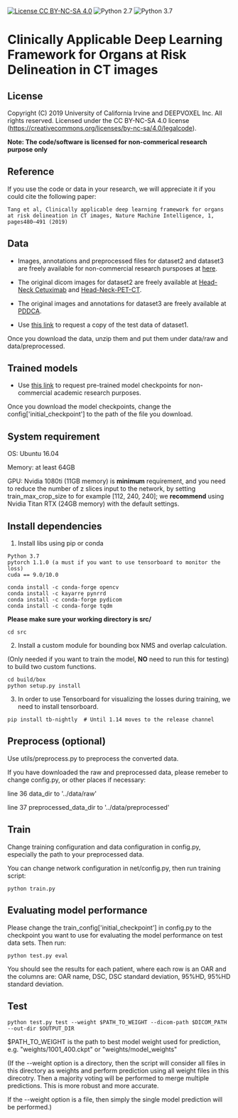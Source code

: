 [![License CC BY-NC-SA 4.0](https://img.shields.io/badge/license-CC4.0-blue.svg)](https://creativecommons.org/licenses/by-nc-sa/4.0/legalcode)
![Python 2.7](https://img.shields.io/badge/python-2.7-green.svg)
![Python 3.7](https://img.shields.io/badge/python-3.7-green.svg)

# Clinically Applicable Deep Learning Framework for Organs at Risk Delineation in CT images

## License

Copyright (C) 2019 University of California Irvine and DEEPVOXEL Inc.  All rights reserved.
Licensed under the CC BY-NC-SA 4.0 license (https://creativecommons.org/licenses/by-nc-sa/4.0/legalcode). 

**Note: The code/software is licensed for non-commerical research purpose only**

## Reference
If you use the code or data in your research, we will appreciate it if you could cite the following paper:
```
Tang et al, Clinically applicable deep learning framework for organs at risk delineation in CT images, Nature Machine Intelligence, 1, pages480–491 (2019)
```

## Data

* Images, annotations and preprocessed files for dataset2 and dataset3 are freely available for non-commercial research pursposes at [here](<https://drive.google.com/drive/folders/15qQFagHnU-1ILNtN3pWeAhCoimfTN9tL?usp=sharing>).
* The original dicom images for dataset2 are freely available at [Head-Neck Cetuximab](<http://doi.org/10.7937/K9/TCIA.2015.7AKGJUPZ>) and [Head-Neck-PET-CT](<https://doi.org/10.7937/K9/TCIA.2017.8oje5q00>). 
* The original images and annotations for dataset3 are freely available at [PDDCA](<http://www.imagenglab.com/newsite/pddca/>).

* Use [this link](<http://irvine.deep-voxel.com:9995/>) to request a copy of the test data of dataset1.

Once you download the data, unzip them and put them under data/raw and data/preprocessed.

## Trained models

* Use [this link](<http://irvine.deep-voxel.com:9995/request>) to request pre-trained model checkpoints for non-commercial academic research purposes. 

Once you download the model checkpoints, change the config['initial_checkpoint'] to the path of the file you download.


## System requirement
OS: Ubuntu 16.04

Memory: at least 64GB

GPU: Nvidia 1080ti (11GB memory) is **minimum** requirement, and you need to reduce the number of z slices input to the network, by setting train_max_crop_size to for example [112, 240, 240]; we **recommend** using Nvidia Titan RTX (24GB memory) with the default settings.

## Install dependencies
1. Install libs using pip or conda
```
Python 3.7
pytorch 1.1.0 (a must if you want to use tensorboard to monitor the loss)
cuda == 9.0/10.0
```
```
conda install -c conda-forge opencv 
conda install -c kayarre pynrrd 
conda install -c conda-forge pydicom
conda install -c conda-forge tqdm
```

**Please make sure your working directory is src/**
```
cd src
```

2. Install a custom module for bounding box NMS and overlap calculation.

(Only needed if you want to train the model, **NO** need to run this for testing) to build two custom functions.
```
cd build/box
python setup.py install
```

3. In order to use Tensorboard for visualizing the losses during training, we need to install tensorboard.

```
pip install tb-nightly  # Until 1.14 moves to the release channel
```

## Preprocess (optional)
Use utils/preprocess.py to preprocess the converted data.

If you have downloaded the raw and preprocessed data, please remeber to change config.py, or other places if necessary:

line 36 data_dir to '../data/raw'

line 37 preprocessed_data_dir to '../data/preprocessed'

## Train
Change training configuration and data configuration in config.py, especially the path to your preprocessed data.

You can change network configuration in net/config.py, then run training script:
```
python train.py
```

## Evaluating model performance
Please change the train_config['initial_checkpoint'] in config.py to the checkpoint you want to use for evaluating the model performance on test data sets. Then run: 

`python test.py eval`

You should see the results for each patient, where each row is an OAR and the columns are: OAR name, DSC, DSC standard deviation, 95%HD, 95%HD standard deviation.

## Test
`python test.py test --weight $PATH_TO_WEIGHT --dicom-path $DICOM_PATH --out-dir $OUTPUT_DIR`

$PATH_TO_WEIGHT is the path to best model weight used for prediction, e.g. "weights/1001_400.ckpt" or "weights/model_weights"

(If the --weight option is a directory, then the script will consider all files in this directory as weights and perform prediction using all weight files in this direcotry. Then a majority voting will be performed to merge multiple predictions. This is more robust and more accurate.
    
If the --weight option is a file, then simply the single model prediction will be performed.)
